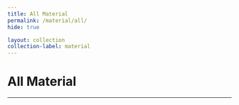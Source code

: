 ```yaml
---
title: All Material
permalink: /material/all/
hide: true

layout: collection
collection-label: material
---
```


# All Material
---
